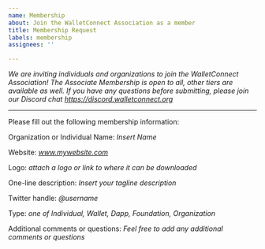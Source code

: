 ```yaml
---
name: Membership
about: Join the WalletConnect Association as a member
title: Membership Request
labels: membership
assignees: ''

---
```


_We are inviting individuals and organizations to join the WalletConnect Association! The Associate Membership is open to all, other tiers are available as well. If you have any questions before submitting, please join our Discord chat https://discord.walletconnect.org_

---

Please fill out the following membership information:

Organization or Individual Name:
_Insert Name_

Website:
_www.mywebsite.com_

Logo:
_attach a logo or link to where it can be downloaded_

One-line description:
_Insert your tagline description_

Twitter handle:
_@username_

Type:
_one of Individual, Wallet, Dapp, Foundation, Organization_

Additional comments or questions:
_Feel free to add any additional comments or questions_
